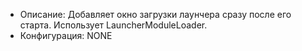 + Описание: Добавляет окно загрузки лаунчера сразу после его старта. Использует LauncherModuleLoader.
+ Конфигурация: NONE
